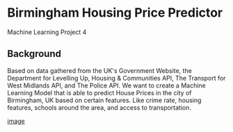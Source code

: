 # Birmingham Housing Price Predictor
Machine Learning Project 4

## Background 

Based on data gathered from the UK's Government Website, the Department for Levelling Up, Housing & Communities API, The Transport for West Midlands API, and The Police API. We want to create a Machine Learning Model that is able to predict House Prices in the city of Birmingham, UK based on certain features. Like crime rate, housing features, schools around the area, and access to transportation. 

[image](https://user-images.githubusercontent.com/93007493/165993152-4e9bf0ed-2656-4501-92d7-4e24eab2cad8.png)
